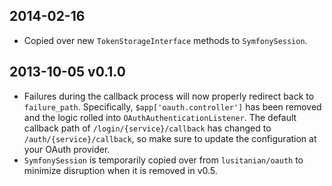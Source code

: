 ## 2014-02-16 ##

* Copied over new `TokenStorageInterface` methods to `SymfonySession`.

## 2013-10-05 v0.1.0 ##

* Failures during the callback process will now properly redirect back to `failure_path`. Specifically, `$app['oauth.controller']` has been removed and the logic rolled into `OAuthAuthenticationListener`. The default callback path of `/login/{service}/callback` has changed to `/auth/{service}/callback`, so make sure to update the configuration at your OAuth provider.
* `SymfonySession` is temporarily copied over from `lusitanian/oauth` to minimize disruption when it is removed in v0.5.
